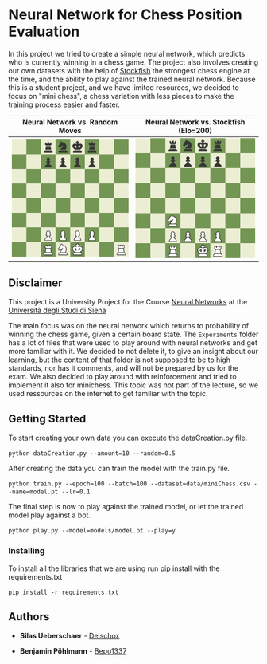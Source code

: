 # Neural Network for Chess Position Evaluation 

In this project we tried to create a simple neural network, which predicts who is currently winning in a chess game. The project also involves creating our own datasets with the help of [Stockfish](https://stockfishchess.org) the strongest chess engine at the time, and the ability to play against the trained neural network. Because this is a student project, and we have limited resources, we decided to focus on "mini chess", a chess variation with less pieces to make the training process easier and faster. 
 
Neural Network vs. Random Moves            |  Neural Network vs. Stockfish (Elo=200)
:-------------------------:|:-------------------------:
![Variation one](images/random.gif)  |  ![Variation two](images/stockfish200.gif)

## Disclaimer 
This project is a University Project for the Course [Neural Networks](https://www.unisi.it/ugov/degreecourse/480727) at the [Università degli Studi di Siena](https://www.unisi.it)

The main focus was on the neural network which returns to probability of winning the chess game, given a certain board state. The `Experiments` folder has a lot of files that were used to play around with neural networks and get more familiar with it. We decided to not delete it, to give an insight about our learning, but the content of that folder is not supposed to be to high standards, nor has it comments, and will not be prepared by us for the exam. We also decided to play around with reinforcement and tried to implement it also for minichess. This topic was not part of the lecture, so we used ressources on the internet to get familiar with the topic.

## Getting Started

To start creating your own data you can execute the dataCreation.py file.

```
python dataCreation.py --amount=10 --random=0.5
```

After creating the data you can train the model with the train.py file.

```
python train.py --epoch=100 --batch=100 --dataset=data/miniChess.csv --name=model.pt --lr=0.1
```

The final step is now to play against the trained model, or let the trained model play against a bot.

```
python play.py --model=models/model.pt --play=y
```

### Installing

To install all the libraries that we are using run pip install with the requirements.txt

```
pip install -r requirements.txt
```


## Authors

* **Silas Ueberschaer** - [Deischox](https://github.com/Deischox)

* **Benjamin Pöhlmann** - [Bepo1337](https://github.com/Bepo1337)
